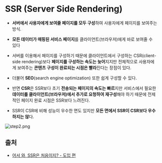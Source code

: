 # SSR (Server Side Rendering)

- **서버에서 사용자에게 보여줄 페이지를 모두 구성**하여 사용자에게 페이지를 보여주는 방식.
- **모든 데이터가 매핑된 서비스 페이지**를 클라이언트(브라우저)에게 바로 보여줄 수 있다
- 서버를 이용해서 페이지를 구성하기 때문에 클라이언트에서 구성하는 CSR(client-side rendering)보다 **페이지를 구성하는 속도는 늦어**지지만 전체적으로 사용자에게 보여주는 **콘텐츠 구성이 완료되는 시점은 빨라**진다는 장점이 있다. 
- 더불어 **SEO**(search engine optimization) 또한 쉽게 구성할 수 있다.
- 반면 **CSR**은 SSR보다 초기 **전송되는 페이지의 속도는 빠르**지만 서비스에서 필요한 **데이터를 클라이언트(브라우저)에서 추가로 요청하여 재구성**해야 하기 때문에 전제적인 페이지 완료 시점은 SSR보다 느려진다.

- SSR이 CSR에 비해 성능이 우수한 면도 있지만 **모든 면에서 SSR이 CSR보다 우수하지는 않**다.

![step2.png](https://d2.naver.com/content/images/2020/06/step2.png)



## 출처

- [어서 와, SSR은 처음이지? - 도입 편](https://d2.naver.com/helloworld/7804182)
